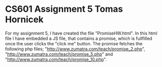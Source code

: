 # CS601 Assignment 5 Tomas Hornicek

For my assignment 5, I have created the file "PromiseHW.html". In this html file I have embedded a JS file, that contains a promise, which is fullfilled once the user clicks the "click me" button. The promise fetches the following php files; "http://www.zumatra.com/teach/promise_2.php", "http://www.zumatra.com/teach/promise_5.php" and "http://www.zumatra.com/teach/promise_10.php". 